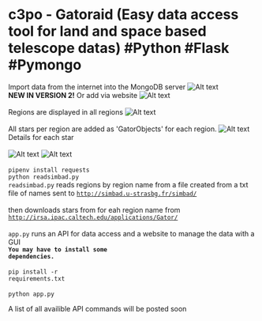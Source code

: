 # c3po - Gatoraid (Easy data access tool for land and space based telescope datas) #Python #Flask #Pymongo

Import data from the internet into the MongoDB server
![Alt text](https://i.imgur.com/zQKR426.png)
<br>
<b>NEW IN VERSION 2!</b> Or add via website
![Alt text](https://i.imgur.com/Sg8MwGn.png)
 <br></br>
Regions are displayed in all regions
![Alt text](https://i.imgur.com/94oF12j.png) 
<br></br>
All stars per region are added as 'GatorObjects' for each region.
![Alt text](https://i.imgur.com/LFC5v32.png)
Details for each star<br></br>
![Alt text](https://i.imgur.com/8xUA8TT.png)
![Alt text](https://i.imgur.com/1n2GmhY.png)<br><br>
<code>pipenv install requests</code><br>
<code>python readsimbad.py</code><br>
 <code>readsimbad.py</code> reads regions by region name from a file created from a txt file of names sent to <code>http://simbad.u-strasbg.fr/simbad/</code><br></br>
 then downloads stars from for eah region name from <code>http://irsa.ipac.caltech.edu/applications/Gator/</code><br></br>
 <code>app.py</code> runs an API for data access and a website to manage the data with a GUI</br>
 <b><code>You may have to install some dependencies.</code><br></br></b>
 <code>pip install -r requirements.txt</code><br></br>
 <code>python app.py</code>


A list of all availible API commands will be posted soon
